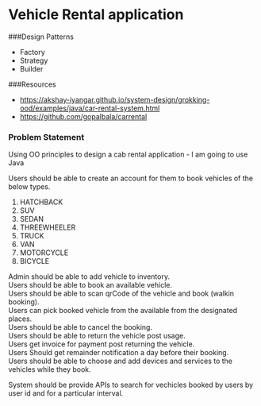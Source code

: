 # Vehicle Rental application 


###Design Patterns
* Factory
* Strategy
* Builder

###Resources
* https://akshay-iyangar.github.io/system-design/grokking-ood/examples/java/car-rental-system.html
* https://github.com/gopalbala/carrental

### Problem Statement

Using OO principles to design a cab rental application - I am going to use Java

Users should be able to create an account for them to book vehicles of the below types.  
 1. HATCHBACK
 2. SUV
 3. SEDAN
 4. THREEWHEELER
 5. TRUCK
 6. VAN
 7. MOTORCYCLE
 8. BICYCLE
 
Admin should be able to add vehicle to inventory.  
Users should be able to book an available vehicle.  
Users should be able to scan qrCode of the vehicle and book (walkin booking).  
Users can pick booked vehicle from the available from the designated places.  
Users should be able to cancel the booking.  
Users should be able to return the vehicle post usage.  
Users get invoice for payment post returning the vehicle.  
Users Should get remainder notification a day before their booking.  
Users should be able to choose and add devices and services to the vehicles while they book.  

System should be provide APIs to search for vechicles booked by users by user id and for a particular interval. 
 
